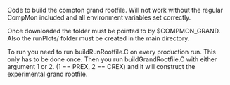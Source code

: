 Code to build the compton grand rootfile. Will not work without the regular CompMon included and all environment variables set correctly.

Once downloaded the folder must be pointed to by $COMPMON_GRAND. Also the runPlots/ folder must be created in the main directory.

To run you need to run buildRunRootfile.C on every production run. This only has to be done once. Then you run buildGrandRootfile.C with either argument 1 or 2. (1 == PREX, 2 == CREX) and it will construct the experimental grand rootfile.
